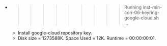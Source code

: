 * >>>>>>>>> Running inst-min-con-06-keyring-google-cloud.sh ...
  * Install google-cloud repository key.
  * Disk size = 1273588K. Space Used = 12K. Runtime = 00:00:00:01.
